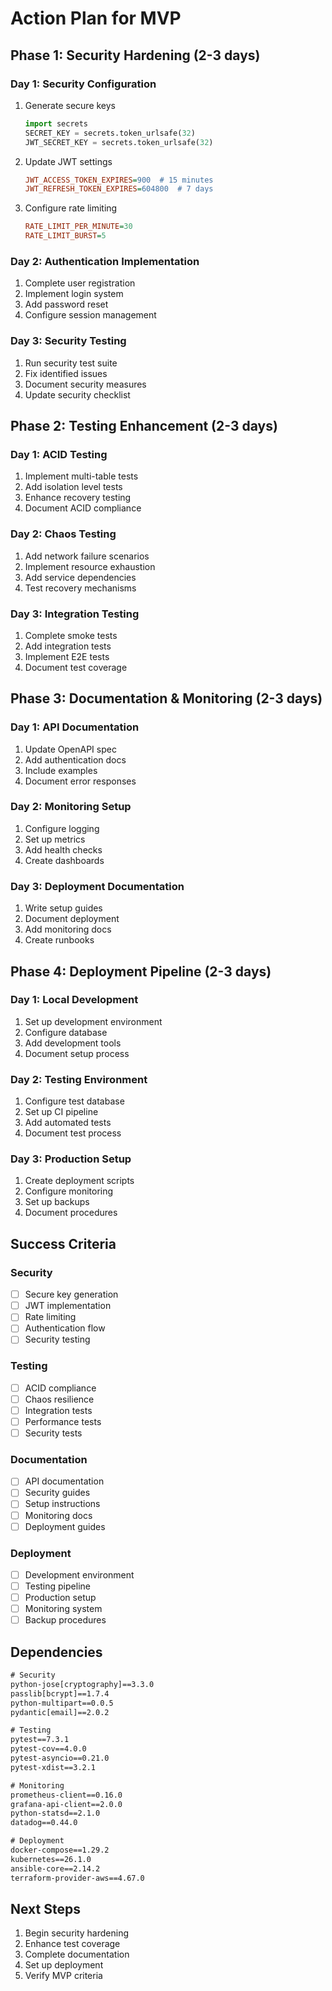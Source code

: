 # Action Plan for MVP

## Phase 1: Security Hardening (2-3 days)

### Day 1: Security Configuration
1. Generate secure keys
   ```python
   import secrets
   SECRET_KEY = secrets.token_urlsafe(32)
   JWT_SECRET_KEY = secrets.token_urlsafe(32)
   ```

2. Update JWT settings
   ```ini
   JWT_ACCESS_TOKEN_EXPIRES=900  # 15 minutes
   JWT_REFRESH_TOKEN_EXPIRES=604800  # 7 days
   ```

3. Configure rate limiting
   ```ini
   RATE_LIMIT_PER_MINUTE=30
   RATE_LIMIT_BURST=5
   ```

### Day 2: Authentication Implementation
1. Complete user registration
2. Implement login system
3. Add password reset
4. Configure session management

### Day 3: Security Testing
1. Run security test suite
2. Fix identified issues
3. Document security measures
4. Update security checklist

## Phase 2: Testing Enhancement (2-3 days)

### Day 1: ACID Testing
1. Implement multi-table tests
2. Add isolation level tests
3. Enhance recovery testing
4. Document ACID compliance

### Day 2: Chaos Testing
1. Add network failure scenarios
2. Implement resource exhaustion
3. Add service dependencies
4. Test recovery mechanisms

### Day 3: Integration Testing
1. Complete smoke tests
2. Add integration tests
3. Implement E2E tests
4. Document test coverage

## Phase 3: Documentation & Monitoring (2-3 days)

### Day 1: API Documentation
1. Update OpenAPI spec
2. Add authentication docs
3. Include examples
4. Document error responses

### Day 2: Monitoring Setup
1. Configure logging
2. Set up metrics
3. Add health checks
4. Create dashboards

### Day 3: Deployment Documentation
1. Write setup guides
2. Document deployment
3. Add monitoring docs
4. Create runbooks

## Phase 4: Deployment Pipeline (2-3 days)

### Day 1: Local Development
1. Set up development environment
2. Configure database
3. Add development tools
4. Document setup process

### Day 2: Testing Environment
1. Configure test database
2. Set up CI pipeline
3. Add automated tests
4. Document test process

### Day 3: Production Setup
1. Create deployment scripts
2. Configure monitoring
3. Set up backups
4. Document procedures

## Success Criteria

### Security
- [ ] Secure key generation
- [ ] JWT implementation
- [ ] Rate limiting
- [ ] Authentication flow
- [ ] Security testing

### Testing
- [ ] ACID compliance
- [ ] Chaos resilience
- [ ] Integration tests
- [ ] Performance tests
- [ ] Security tests

### Documentation
- [ ] API documentation
- [ ] Security guides
- [ ] Setup instructions
- [ ] Monitoring docs
- [ ] Deployment guides

### Deployment
- [ ] Development environment
- [ ] Testing pipeline
- [ ] Production setup
- [ ] Monitoring system
- [ ] Backup procedures

## Dependencies
```requirements.txt
# Security
python-jose[cryptography]==3.3.0
passlib[bcrypt]==1.7.4
python-multipart==0.0.5
pydantic[email]==2.0.2

# Testing
pytest==7.3.1
pytest-cov==4.0.0
pytest-asyncio==0.21.0
pytest-xdist==3.2.1

# Monitoring
prometheus-client==0.16.0
grafana-api-client==2.0.0
python-statsd==2.1.0
datadog==0.44.0

# Deployment
docker-compose==1.29.2
kubernetes==26.1.0
ansible-core==2.14.2
terraform-provider-aws==4.67.0
```

## Next Steps
1. Begin security hardening
2. Enhance test coverage
3. Complete documentation
4. Set up deployment
5. Verify MVP criteria 